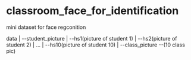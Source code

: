 # classroom_face_for_identification
mini dataset for face regconition

data
|
--student_picture
    |
    --hs1(picture of student 1)
    |
    --hs2(picture of student 2)
    |
    ...
    |
    --hs10(picture of student 10)
|
--class_picture
    --(10 class pic)
